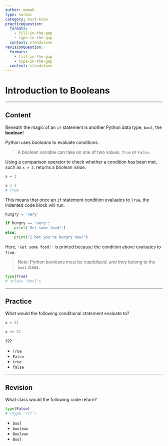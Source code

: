 ```yaml
---
author: emmab
type: normal
category: must-know
practiceQuestion:
  formats:
    - fill-in-the-gap
    - type-in-the-gap
  context: standalone
revisionQuestion:
  formats:
    - fill-in-the-gap
    - type-in-the-gap
  context: standalone
---
```


# Introduction to Booleans


---

## Content

Beneath the magic of an `if` statement is another Python data type, `bool`, the **boolean**!

Python uses *booleans* to evaluate conditions. 

> A boolean variable can take on one of two values, `True` or `False`. 

Using a comparison operator to check whether a condition has been met, such as `x > 2`, returns a boolean value.

```python
x = 3

x > 2
# True
```

This means that once an `if` statement condition evaluates to `True`, the indented code block will run.

```python
hungry = 'very'

if hungry == 'very':
    print('Get some food!')
else:
    print("I bet you're hungry now!")
```

Here, `'Get some food!'` is printed because the condition above evaluates to `True`.

> Note: Python booleans must be *capitalized*, and they belong to the `bool` class.

```python
type(True)
# <class 'bool'>
```


---

## Practice

What would the following conditional statement evaluate to?

```python
x = 21

x >= 21
```

???

- `True`
- `False`
- `true` 
- `false`


---

## Revision

What class would the following code return?

```python
type(False)
# <type '???'>
```

- `bool`
- `boolean`
- `Boolean`
- `Bool`
 
